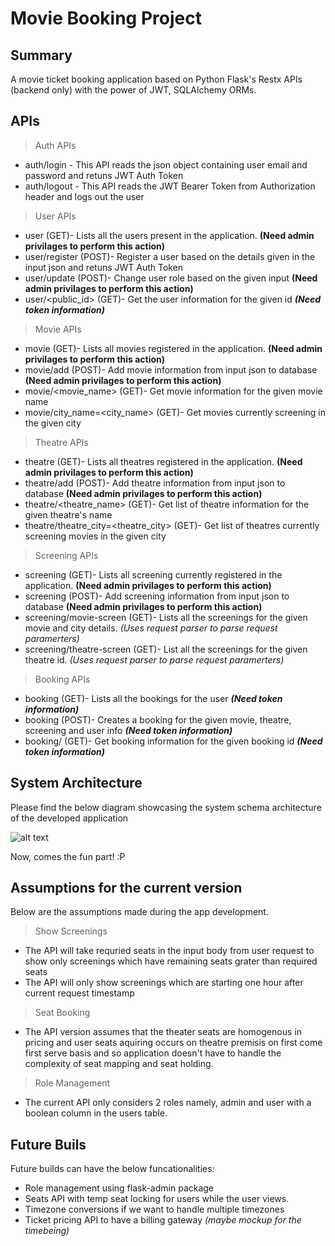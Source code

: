 # Movie Booking Project

## Summary
A movie ticket booking application based on Python Flask's Restx APIs (backend only) with the power of JWT, SQLAlchemy ORMs.
## APIs
> Auth APIs
  * auth/login - This API reads the json object containing user email and password and retuns JWT Auth Token
  * auth/logout - This API reads the JWT Bearer Token from Authorization header and logs out the user

> User APIs 
  * user (GET)- Lists all the users present in the application. **(Need admin privilages to perform this action)**
  * user/register (POST)- Register a user based on the details given in the input json and retuns JWT Auth Token
  * user/update (POST)- Change user role based on the given input **(Need admin privilages to perform this action)**
  * user/<public_id> (GET)- Get the user information for the given id   ***(Need token information)***

>  Movie APIs
  * movie (GET)- Lists all movies registered in the application. **(Need admin privilages to perform this action)**
  * movie/add (POST)- Add movie information from input json to database **(Need admin privilages to perform this action)**
  * movie/<movie_name> (GET)- Get movie information for the given movie name
  * movie/city_name=<city_name> (GET)- Get movies currently screening in the given city
 
> Theatre APIs
  * theatre (GET)- Lists all theatres registered in the application. **(Need admin privilages to perform this action)**
  * theatre/add (POST)- Add theatre information from input json to database **(Need admin privilages to perform this action)**
  * theatre/<theatre_name> (GET)- Get list of theatre information for the given theatre's name
  * theatre/theatre_city=<theatre_city> (GET)- Get list of theatres currently screening movies in the given city
  
> Screening APIs
  * screening (GET)- Lists all screening currently registered in the application.  **(Need admin privilages to perform this action)**
  * screening (POST)- Add screening information from input json to database **(Need admin privilages to perform this action)**
  * screening/movie-screen (GET)- Lists all the screenings for the given movie and city details. *(Uses request parser to parse request paramerters)*
  * screening/theatre-screen (GET)- List all the screenings for the given theatre id. *(Uses request parser to parse request paramerters)*
  
> Booking APIs
  * booking (GET)-  Lists all the bookings for the user    ***(Need token information)***
  * booking (POST)- Creates a booking for the given movie, theatre, screening and user info  ***(Need token information)***
  * booking/<booking-id> (GET)- Get booking information for the given booking id  ***(Need token information)***
  
## System Architecture
  Please find the below diagram showcasing the system schema architecture of the developed application
  
  ![alt text](https://github.com/keshavbohra/movie_bookie/blob/main/db_schema.jpg?raw=true)

  Now, comes the fun part! :P
  
## Assumptions for the current version
Below are the assumptions made during the app development.
> Show Screenings
  * The API will take requried seats in the input body from user request to show only screenings which have remaining seats grater than required seats
  * The API will only show screenings which are starting one hour after current request timestamp
> Seat Booking
  * The API version assumes that the theater seats are homogenous in pricing and user seats aquiring occurs on theatre premisis on first come first serve basis and so application doesn't have to handle the complexity of seat mapping and seat holding.
> Role Management
  * The current API only considers 2 roles namely, admin and user with a boolean column in the users table.

## Future Buils
  Future builds can have the below funcationalities:
  * Role management using flask-admin package
  * Seats API with temp seat locking for users while the user views.
  * Timezone conversions if we want to handle multiple timezones
  * Ticket pricing API to have a billing gateway *(maybe mockup for the timebeing)*
  
